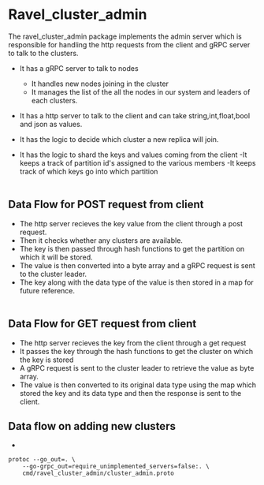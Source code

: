 # Ravel_cluster_admin

The ravel_cluster_admin package implements the admin server which is responsible for handling the http requests from the client and gRPC server to talk to the clusters.

- It has a gRPC server to talk to nodes
  - It handles new nodes joining in the cluster
  - It manages the list of the all the nodes in our system and leaders of each clusters.

- It has a http server to talk to the client and can take string,int,float,bool and json as values.

- It has the logic to decide which cluster a new replica will join.

- It has the logic to shard the keys and values coming from the client
  -It keeps a track of partition id's assigned to the various members
  -It keeps track of which keys go into which partition
<br/><br/>

## Data Flow for POST request from client
  + The http server recieves the key value from the client through a post request.
  + Then it checks whether any clusters are available.
  + The key is then passed through hash functions to get the partition on which it will be stored.
  + The value is then converted into a byte array and a gRPC request is sent to the cluster leader.
  + The key along with the data type of the value is then stored in a map for future reference.
<br/><br/>

## Data Flow for GET request from client
  + The http server recieves the key from the client through a get request
  + It passes the key through the hash functions to get the cluster on which the key is stored
  + A gRPC request is sent to the cluster leader to retrieve the value as byte array.
  + The value is then converted to its original data type using the map which stored the key and its data type and then the response is sent to the client.

## Data flow on adding new clusters
  +
 

  

```shell
protoc --go_out=. \
    --go-grpc_out=require_unimplemented_servers=false:. \
    cmd/ravel_cluster_admin/cluster_admin.proto
```